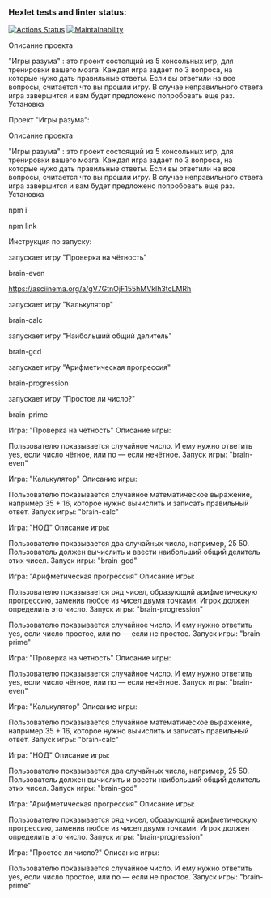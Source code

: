 ### Hexlet tests and linter status:
[![Actions Status](https://github.com/Liudmila198/frontend-project-44/actions/workflows/hexlet-check.yml/badge.svg)](https://github.com/Liudmila198/frontend-project-44/actions)
[![Maintainability](https://api.codeclimate.com/v1/badges/bf017ac7f28224e86730/maintainability)](https://codeclimate.com/github/Liudmila198/frontend-project-44/maintainability)

Описание проекта

"Игры разума" : это проект состоящий из 5 консольных игр, для тренировки вашего мозга. Каждая игра задает по 3 вопроса, на которые нужо дать правильные ответы. Если вы ответили на все вопросы, считается что вы прошли игру. В случае неправильного ответа игра завершится и вам будет предложено попробовать еще раз. Установка

Проект "Игры разума":


Описание проекта

"Игры разума" : это проект состоящий из 5 консольных игр, для тренировки вашего мозга. Каждая игра задает по 3 вопроса, на которые нужо дать правильные ответы. Если вы ответили на все вопросы, считается что вы прошли игру. В случае неправильного ответа игра завершится и вам будет предложено попробовать еще раз.
Установка

npm i

npm link

Инструкция по запуску:

запускает игру "Проверка на чётность"

brain-even

https://asciinema.org/a/gV7GtnOjF155hMVklh3tcLMRh

запускает игру "Калькулятор"

brain-calc

запускает игру "Наибольший общий делитель"

brain-gcd

запускает игру "Арифметическая прогрессия"

brain-progression

запускает игру "Простое ли число?"

brain-prime

Игра: "Проверка на четность" Описание игры:

Пользователю показывается случайное число. И ему нужно ответить yes, если число чётное, или no — если нечётное. Запуск игры: "brain-even"

Игра: "Калькулятор" Описание игры:

Пользователю показывается случайное математическое выражение, например 35 + 16, которое нужно вычислить и записать правильный ответ. Запуск игры: "brain-calc"

 Игра: "НОД" Описание игры:

Пользователю показывается два случайных числа, например, 25 50. Пользователь должен вычислить и ввести наибольший общий делитель этих чисел. Запуск игры: "brain-gcd"

 Игра: "Арифметическая прогрессия" Описание игры:

Пользователю показывается ряд чисел, образующий арифметическую прогрессию, заменив любое из чисел двумя точками. Игрок должен определить это число. Запуск игры: "brain-progression"


Пользователю показывается случайное число. И ему нужно ответить yes, если число простое, или no — если не простое. Запуск игры: "brain-prime"

Игра: "Проверка на четность"
Описание игры:

Пользователю показывается случайное число. И ему нужно ответить yes, если число чётное, или no — если нечётное.
Запуск игры: "brain-even"


Игра: "Калькулятор"
Описание игры:

Пользователю показывается случайное математическое выражение, например 35 + 16, которое нужно вычислить и записать правильный ответ.
Запуск игры: "brain-calc"


Игра: "НОД"
Описание игры:

Пользователю показывается два случайных числа, например, 25 50. Пользователь должен вычислить и ввести наибольший общий делитель этих чисел.
Запуск игры: "brain-gcd"


Игра: "Арифметическая прогрессия"
Описание игры:

Пользователю показывается ряд чисел, образующий арифметическую прогрессию, заменив любое из чисел двумя точками. Игрок должен определить это число.
Запуск игры: "brain-progression"


Игра: "Простое ли число?"
Описание игры:

Пользователю показывается случайное число. И ему нужно ответить yes, если число простое, или no — если не простое.
Запуск игры: "brain-prime"

